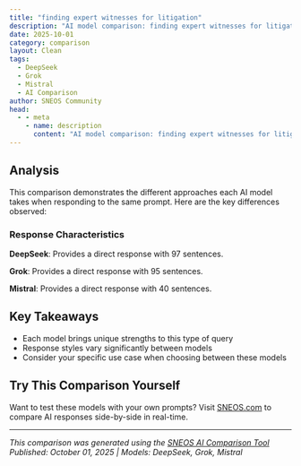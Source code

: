 ```yaml
---
title: "finding expert witnesses for litigation"
description: "AI model comparison: finding expert witnesses for litigation..."
date: 2025-10-01
category: comparison
layout: Clean
tags:
  - DeepSeek
  - Grok
  - Mistral
  - AI Comparison
author: SNEOS Community
head:
  - - meta
    - name: description
      content: "AI model comparison: finding expert witnesses for litigation..."
---
```


<ChatComparison
  title="finding expert witnesses for litigation"
  prompt="finding expert witnesses for litigation"
  :responses='{"DeepSeek": "Of course. Finding the right expert witness is a critical step in litigation strategy. A well-qualified, credible, and effective expert can make the difference between winning and losing a case.\n\nHere is a comprehensive guide to finding expert witnesses for litigation, broken down into methods, best practices, and key considerations.\n\n---\n\n### **Method 1: Expert Witness Firms \u0026 Directories (Most Common)**\n\nThese are specialized companies that maintain vast databases of pre-vetted experts across thousands of specialties.\n\n**How it Works:** You provide the firm with your case details, and they match you with several potential candidates from their network.\n\n**Top-Tier Firms (Full-Service):**\n* **Seavert:** Known for high-stakes corporate and complex litigation. They are very selective and handle the entire vetting process.\n* **The Expert Institute:** One of the largest and most well-known. They offer a matching service and provide detailed profiles and CVs.\n* **Round Table Group:** Another major player with a extensive network of experts across all fields.\n\n**Large Online Directories:**\n* **JurisPro:** A directory where experts post their own profiles. You can search by specialty and contact them directly.\n* **ALM Experts (formerly Law.com):** A comprehensive directory with expert profiles, articles, and verdicts.\n* **TASA (Technical Advisory Service for Attorneys):** Has been connecting attorneys with experts for decades.\n\n**Pros:**\n* **Speed \u0026 Convenience:** Quickly access a large pool of vetted candidates.\n* **Specialization:** Find experts for highly niche fields (e.g., \u0022the biomechanics of rollover car accidents\u0022).\n* **Pre-Screened:** Many firms pre-vet for qualifications and previous testimony experience.\n\n**Cons:**\n* **Cost:** These services are expensive. The expert\u0027s fee is separate from the finder\u0027s fee or subscription cost.\n* **Less Direct Control:** You are relying on the firm\u0027s matching algorithm and network.\n\n---\n\n### **Method 2: Professional \u0026 Academic Networks**\n\nLeveraging existing professional relationships can yield highly qualified and trusted experts.\n\n**How it Works:**\n* **University Professors:** Contact departments relevant to your case (e.g., Engineering, Economics, Medicine, Computer Science). Look for professors who consult on the side or have practical industry experience.\n* **Professional Associations:** Most fields have associations (e.g., American Academy of Forensic Sciences, American College of Surgeons, American Institute of CPAs). Many have \u0022expert witness\u0022 referral services or directories for their members.\n* **Your Own Network:** Ask colleagues in your law firm or bar association. A personal recommendation is often the most reliable source.\n\n**Pros:**\n* **Credibility:** A professor from a top university carries immense weight with a jury.\n* **Potentially Lower Cost:** Academics may have lower hourly rates than full-time professional testifying experts.\n* **Deep Expertise:** You get a true subject-matter expert.\n\n**Cons:**\n* **Time-Consuming:** Requires significant research and outreach.\n* **May Lack Testimony Experience:** Academics are brilliant in their field but may be poor communicators or unfamiliar with the demands of litigation and cross-examination.\n* **Availability:** They may have teaching and research commitments that limit their availability.\n\n---\n\n### **Method 3: Published Authors \u0026 Industry Professionals**\n\nExperts are often those who have written the book on the subject.\n\n**How it Works:**\n* **Search Scholarly Databases:** Use Google Scholar, PubMed, or Westlaw/LexisNexis to find articles and books on the specific topic of your case. The author is a potential expert.\n* **Industry Conferences:** Speakers at major industry conferences are recognized leaders in their field.\n* **LinkedIn:** A powerful tool for searching professionals by job title, company, and skills. Look for those who list \u0022expert witness\u0022 in their profile.\n\n**Pros:**\n* **Built-in Credibility:** An author or keynote speaker is automatically seen as an authority.\n* **Direct Contact:** You can contact them directly without a middleman.\n* **Current Industry Knowledge:** Industry professionals are on the cutting edge of practice, not just theory.\n\n**Cons:**\n* **May Be Aligned with the Opposition:** A leading author might have already consulted for the other side or have views that don\u0027t support your theory of the case.\n* **Conflict Checks:** Requires thorough vetting for conflicts of interest.\n\n---\n\n### **The Vetting Process: Once You Have a Candidate**\n\nFinding a name is just the first step. Rigorous vetting is essential.\n\n1. **Initial Screening:**\n * **CV/Resume:** Scrutinize their education, publications, professional licenses, and relevant experience.\n * **Are they \u0022The\u0022 expert or \u0022An\u0022 expert?** Is their expertise a perfect match for your specific issue?\n\n2. **Conflict Check:**\n * Formally request they run a conflict check against all parties and law firms involved in the case.\n\n3. **The Preliminary Phone Call:**\n * Discuss the general nature of the case (without revealing privileged information).\n * Gauge their communication skills. Are they able to explain complex topics simply?\n * Ask about their testimony experience (depositions, trial).\n * Discuss their availability and fee structure.\n\n4. **Deep-Dive Vetting:**\n * **Review Prior Testimony:** Use services like **Daubert Tracker** or search court records to find transcripts of their past depositions and trial testimony. How did they hold up under cross-examination?\n * **Check Social Media/Online Presence:** Look for any public statements or posts that could be used to impeach their credibility.\n * **Reference Checks:** Speak with attorneys who have previously hired them.\n\n---\n\n### **Key Questions to Ask a Potential Expert**\n\n* What is your initial impression of the case issues based on what I\u0027ve told you?\n* What is your theory of the case? (A good expert will help you build your theory).\n* What are the strengths and weaknesses of my case from a technical standpoint?\n* Have you ever been disqualified under a *Daubert/Frye* challenge?\n* What percentage of your work is for the plaintiff vs. the defense?\n* What are your fees, billing increments, and cost estimates for a report and testimony?\n\n### **A Note on *Daubert* and *Frye* Standards**\n\nIn U.S. federal courts and many state courts, expert testimony must meet the **Daubert standard**, which assesses the reliability and relevance of the expert\u0027s methodology. State courts may use the older **Frye standard** (general acceptance in the scientific community). Your expert must not only be qualified but must also be prepared to defend their methods as scientifically sound and reliable.\n\n### **Summary: A Step-by-Step Action Plan**\n\n1. **Define the Need:** Precisely identify the specific question you need the expert to answer.\n2. **Generate a List:** Use a combination of methods (directories, academic search, your network) to create a list of 3-5 potential candidates.\n3. **Conduct Initial Vetting:** Review CVs, check for conflicts, and have preliminary phone calls.\n4. **Select the Best Candidate:** Choose based on expertise, communication skills, credibility, and cost.\n5. **Formally Engage:** Execute a clear engagement letter detailing the scope of work, fees, and confidentiality obligations.\n6. **Manage the Relationship:** Work closely with your expert to prepare them for report writing, deposition, and trial.\n\nFinding the right expert is an investment of time and resources that pays dividends in the outcome of your case.", "Grok": "Finding expert witnesses for litigation can be a critical step in building a strong case, as they provide specialized knowledge and credibility to support your arguments. Here\u2019s a detailed guide on how to locate and select expert witnesses for legal proceedings:\n\n---\n\n### 1. Identify the Type of Expert Needed\n - **Understand the Case Requirements**: Determine the specific area of expertise required based on the facts and issues in your case (e.g., medical malpractice, engineering, forensic accounting, accident reconstruction, etc.).\n - **Match Expertise to Issues**: Ensure the expert\u2019s knowledge directly relates to the disputed issues in the case. For instance, a medical expert in neurology may not be suitable for a case involving orthopedic surgery.\n - **Consider Subspecialties**: Some fields have very narrow subspecialties, so precision is key.\n\n---\n\n### 2. Start Your Search\nThere are several methods and resources to find qualified expert witnesses:\n\n#### a. Professional Networks and Referrals\n - **Colleagues and Attorneys**: Ask other attorneys or legal professionals in your network for recommendations. Many lawyers maintain lists of trusted experts they\u2019ve worked with previously.\n - **Bar Associations**: Local or state bar associations often have referral services or committees that can connect you with experts.\n - **Industry Contacts**: If you have connections in the relevant field, they may be able to recommend credible experts.\n\n#### b. Expert Witness Directories and Services\n - **Online Databases**: Use established directories to search for experts by field and location. Some popular platforms include:\n - **SEAK, Inc. (www.seakexperts.com)**: A comprehensive directory of expert witnesses across various fields.\n - **ExpertPages (www.expertpages.com)**: A searchable database of experts.\n - **RoundTable Group (www.roundtablegroup.com)**: Matches attorneys with experts based on case needs.\n - **TASA (Technical Advisory Service for Attorneys, www.tasanet.com)**: Provides access to a network of technical and scientific experts.\n - **Legal Support Services**: Some companies specialize in connecting attorneys with expert witnesses, often providing vetting and credential verification.\n\n#### c. Academic and Professional Institutions\n - **Universities and Research Institutions**: Professors and researchers often have deep expertise in niche areas and may be willing to serve as expert witnesses.\n - **Professional Associations**: Contact organizations related to the field of expertise (e.g., American Medical Association for medical experts, Institute of Electrical and Electronics Engineers for engineering experts). These groups often have directories or referral services.\n - **Trade Groups and Certifications**: Look for experts who hold certifications or memberships in relevant professional organizations, as this often indicates credibility.\n\n#### d. Online Research\n - **LinkedIn**: Search for professionals with relevant expertise and experience. Look for individuals with a history of academic publications, consulting, or prior expert witness testimony.\n - **Publications and Articles**: Experts often publish research papers, books, or articles in their field. Use academic databases like Google Scholar or PubMed to identify leading voices.\n - **Court Records**: Review prior cases similar to yours to see which experts were used. Some experts may have a history of testifying in court, which can be a plus.\n\n#### e. Expert Witness Agencies\n - Some firms specialize in providing expert witnesses for litigation. These agencies often pre-screen candidates and can save time, though they may charge a fee for their services.\n\n---\n\n### 3. Evaluate Potential Experts\nOnce you have a list of potential expert witnesses, assess their qualifications and suitability for your case. Consider the following:\n\n - **Credentials and Experience**: Review their education, certifications, publications, and professional history. Ensure they have relevant, up-to-date expertise.\n - **Prior Testimony**: Check if they have experience as an expert witness. Review past cases to see if their testimony was effective and whether they\u2019ve been challenged or disqualified (e.g., under the *Daubert* or *Frye* standards).\n - **Communication Skills**: An expert must be able to explain complex concepts clearly to a judge and jury. Meet with them to assess their ability to articulate ideas and remain composed under cross-examination.\n - **Availability**: Confirm they have the time to dedicate to your case, including reviewing materials, preparing reports, and testifying if necessary.\n - **Impartiality and Credibility**: Avoid experts who may appear biased or have conflicts of interest. Courts and juries value objectivity.\n - **Location**: While not always necessary, it can be helpful to hire an expert in the same geographic area as the court for logistical reasons and local knowledge.\n\n---\n\n### 4. Verify Background and References\n - **Check for Red Flags**: Research the expert for any disciplinary actions, malpractice claims, or negative reviews in their field.\n - **Speak to References**: If possible, contact other attorneys or clients who have worked with the expert to get feedback on their performance.\n - **Review Past Testimony**: If they\u2019ve testified before, obtain transcripts or court opinions to evaluate their effectiveness and how their opinions held up under scrutiny.\n\n---\n\n### 5. Interview the Expert\n - Schedule a meeting or call to discuss the case and gauge their interest. During the interview:\n - Provide a summary of the case and ask if they feel confident addressing the specific issues.\n - Discuss their methodology and how they would approach forming an opinion.\n - Ask about their experience with similar cases and their comfort level with testifying in court.\n - Inquire about their fees and billing structure (hourly rates, retainers, etc.).\n\n---\n\n### 6. Assess Legal Admissibility\n - Ensure the expert\u2019s testimony will meet the legal standards for admissibility in your jurisdiction:\n - **Daubert Standard** (federal courts and many states): Testimony must be based on reliable, scientifically valid methods and relevant to the case.\n - **Frye Standard** (some states): Testimony must be based on generally accepted methods in the relevant field.\n - Work with the expert to prepare a report or affidavit that clearly outlines their qualifications, methodology, and opinions.\n\n---\n\n### 7. Negotiate Fees and Retain the Expert\n - **Understand Costs**: Expert witnesses often charge significant fees for their time, including consultations, report preparation, depositions, and trial testimony. Rates vary widely by field and experience.\n - **Written Agreement**: Formalize the relationship with a retainer agreement that outlines the scope of work, fees, deadlines, and confidentiality obligations.\n - **Budget for Additional Costs**: Be prepared for expenses such as travel, materials, or additional research the expert may need to perform.\n\n---\n\n### 8. Prepare the Expert for Testimony\n - **Review Case Materials**: Provide all relevant documents, evidence, and information so the expert can form a well-informed opinion.\n - **Mock Examinations**: Conduct practice sessions for depositions and trial testimony to prepare the expert for cross-examination.\n - **Educate on Legal Process**: If the expert is new to litigation, explain courtroom procedures, rules of evidence, and their role in the case.\n\n---\n\n### Additional Tips\n - **Start Early**: Finding the right expert can take time, and their availability may be limited. Begin your search as soon as you know an expert is needed.\n - **Avoid Hired Guns**: Courts and juries can often spot experts who appear to be overly biased or frequently testify for one side. Look for someone with a reputation for integrity.\n - **Consider Multiple Experts**: In complex cases, you may need more than one expert to address different aspects of the case.\n - **Local Rules and Requirements**: Some jurisdictions have specific rules for expert witness disclosure and qualifications, so ensure compliance with deadlines and procedural requirements.\n\n---\n\nBy following these steps, you can find a qualified expert witness who will strengthen your case and provide credible, persuasive testimony. If you\u2019re working with a legal team, collaborate closely with them to ensure the expert aligns with the overall strategy. If you have a specific field or case type in mind, let me know, and I can help narrow down resources or strategies tailored to your needs!", "Mistral": "Finding expert witnesses for litigation is a critical step in building a strong case. Here are some strategies to help you locate qualified experts:\n\n### 1. **Professional Associations and Organizations**\n - **Medical Experts:** American Medical Association (AMA), American College of Physicians (ACP), etc.\n - **Engineering Experts:** American Society of Civil Engineers (ASCE), Institute of Electrical and Electronics Engineers (IEEE), etc.\n - **Financial Experts:** American Institute of Certified Public Accountants (AICPA), Chartered Financial Analyst Institute (CFA Institute), etc.\n - **Legal Experts:** American Bar Association (ABA), state bar associations, etc.\n\n### 2. **Online Directories and Databases**\n - **Expert Witness Directories:** Websites like ExpertPages, JurisPro, and SEAK Expert Witness Directory.\n - **Professional Networks:** LinkedIn, where you can search for professionals with specific expertise.\n - **Academic Databases:** Google Scholar, PubMed, and other academic databases to find researchers and academics who have published in relevant fields.\n\n### 3. **Universities and Research Institutions**\n - **Academic Departments:** Contact relevant departments at universities for recommendations.\n - **Research Centers:** Institutions like the National Institutes of Health (NIH), National Science Foundation (NSF), etc.\n\n### 4. **Professional Referrals**\n - **Colleagues and Peers:** Ask for recommendations from other attorneys who have used expert witnesses in similar cases.\n - **Professional Networks:** Attend conferences, seminars, and workshops related to your field of interest to network with potential experts.\n\n### 5. **Legal and Expert Witness Services**\n - **Expert Witness Firms:** Companies that specialize in providing expert witnesses for various fields.\n - **Legal Research Services:** Firms like Westlaw, LexisNexis, and Bloomberg Law often have resources for finding expert witnesses.\n\n### 6. **Publications and Journals**\n - **Academic Journals:** Look for authors who have published extensively in the area of your case.\n - **Industry Publications:** Trade magazines and journals specific to the industry relevant to your case.\n\n### 7. **Government Agencies**\n - **Regulatory Bodies:** Agencies like the FDA, EPA, and FTC often have experts who can provide valuable insights.\n - **Public Health Departments:** For medical and health-related cases.\n\n### 8. **Social Media and Online Forums**\n - **LinkedIn Groups:** Join groups related to your field of interest and ask for recommendations.\n - **Online Forums:** Websites like Reddit, Quora, and specialized forums can be useful for finding experts.\n\n### 9. **Local and National Conferences**\n - **Industry Conferences:** Attend conferences and trade shows related to your field to meet potential experts.\n - **Academic Conferences:** Universities often host conferences where you can meet leading researchers.\n\n### 10. **Legal Directories and Publications**\n - **Martindale-Hubbell:** A directory of lawyers and legal professionals.\n - **Legal Publications:** Journals and magazines that often feature articles by experts in various fields.\n\n### Tips for Evaluating Expert Witnesses:\n - **Credentials:** Ensure the expert has the necessary qualifications and certifications.\n - **Experience:** Look for experts with experience in similar cases.\n - **Publications:** Check for published works, articles, and research papers.\n - **Testimony History:** Review their past testimony and court appearances.\n - **Reputation:** Seek references and reviews from previous clients.\n\nBy utilizing these resources and strategies, you can effectively find and evaluate expert witnesses who can strengthen your litigation case."}' 
  published-date="22:23"
/>

## Analysis

This comparison demonstrates the different approaches each AI model takes when responding to the same prompt. Here are the key differences observed:

### Response Characteristics

**DeepSeek**: Provides a direct response with 97 sentences. 

**Grok**: Provides a direct response with 95 sentences. 

**Mistral**: Provides a direct response with 40 sentences. 

## Key Takeaways

- Each model brings unique strengths to this type of query
- Response styles vary significantly between models
- Consider your specific use case when choosing between these models

## Try This Comparison Yourself

Want to test these models with your own prompts? Visit [SNEOS.com](https://sneos.com) to compare AI responses side-by-side in real-time.

---

*This comparison was generated using the [SNEOS AI Comparison Tool](https://sneos.com)*
*Published: October 01, 2025 | Models: DeepSeek, Grok, Mistral*
